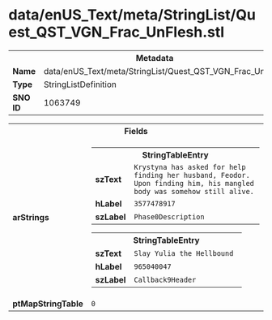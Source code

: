 <h1>data/enUS_Text/meta/StringList/Quest_QST_VGN_Frac_UnFlesh.stl</h1><table><tr><th colspan="100%">Metadata</th></tr><tr><td><b>Name</b></td><td>data/enUS_Text/meta/StringList/Quest_QST_VGN_Frac_UnFlesh.stl</td></tr><tr><td><b>Type</b></td><td>StringListDefinition</td></tr><tr><td><b>SNO ID</b></td><td>1063749</td></tr></table>

<table><tr><th colspan="100%">Fields</th></tr><tr><td><b>arStrings</b></td><td><table><tr><th colspan="100%">StringTableEntry</th></tr><tr><td><b>szText</b></td><td><code>Krystyna has asked for help finding her husband, Feodor. Upon finding him, his mangled body was somehow still alive. </code></td></tr><tr><td><b>hLabel</b></td><td><code>3577478917</code></td></tr><tr><td><b>szLabel</b></td><td><code>Phase0Description</code></td></tr></table>


<table><tr><th colspan="100%">StringTableEntry</th></tr><tr><td><b>szText</b></td><td><code>Slay Yulia the Hellbound </code></td></tr><tr><td><b>hLabel</b></td><td><code>965040047</code></td></tr><tr><td><b>szLabel</b></td><td><code>Callback9Header</code></td></tr></table>


</td></tr><tr><td><b>ptMapStringTable</b></td><td><code>0</code></td></tr></table>

